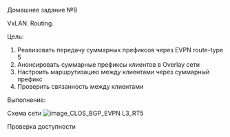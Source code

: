 Домашнее задание №8

VxLAN. Routing.

Цель:
1. Реализовать передачу суммарных префиксов через EVPN route-type 5
2. Анонсировать суммарные префиксы клиентов в Overlay сети
3. Настроить маршрутизацию между клиентами через суммарный префикс
4. Проверить связанность между клиентами
   
Выполнение:

Схема сети
![image_CLOS_BGP_EVPN L3_RT5](https://github.com/aatihonov/OTUS_24/assets/169416214/64912484-9de6-4aaf-a7ef-a1b89969262b)


Проверка доступности

